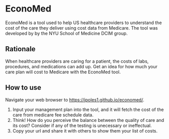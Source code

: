 # EconoMed
EconoMed is a tool used to help US healthcare providers to understand the cost of the care they deliver using cost data from Medicare.
The tool was developed by by the NYU School of Medicine DCIM group.


## Rationale
When healthcare providers are caring for a patient, the costs of labs, procedures, and medications can add up. Get an idea for how much your care plan will cost to Medicare with the EconoMed tool.

## How to use

Navigate your web browser to https://jpoles1.github.io/economed/.

1) Input your management plan into the tool, and it will fetch the cost of the care from medicare fee schedule data.
2) Think! How do you perceive the balance between the quality of care and its cost? Consider if any of the testing is unecessary or ineffectual.
3) Copy your url and share it with others to show them your list of costs.
